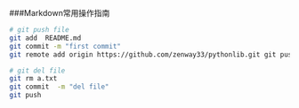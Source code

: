 ###Markdown常用操作指南
```bash
# git push file
git add  README.md
git commit -m "first commit"
git remote add origin https://github.com/zenway33/pythonlib.git git push -u origin master
```
```bash
# git del file
git rm a.txt
git commit  -m "del file"
git push
```

